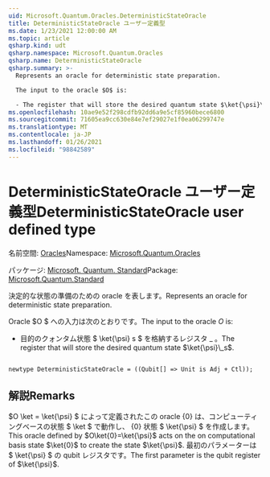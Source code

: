 ```yaml
---
uid: Microsoft.Quantum.Oracles.DeterministicStateOracle
title: DeterministicStateOracle ユーザー定義型
ms.date: 1/23/2021 12:00:00 AM
ms.topic: article
qsharp.kind: udt
qsharp.namespace: Microsoft.Quantum.Oracles
qsharp.name: DeterministicStateOracle
qsharp.summary: >-
  Represents an oracle for deterministic state preparation.

  The input to the oracle $O$ is:

  - The register that will store the desired quantum state $\ket{\psi}\_s$.
ms.openlocfilehash: 10ae9e52f298cdfb92dd6a9e5cf85960bece6800
ms.sourcegitcommit: 71605ea9cc630e84e7ef29027e1f0ea06299747e
ms.translationtype: MT
ms.contentlocale: ja-JP
ms.lasthandoff: 01/26/2021
ms.locfileid: "98842589"
---
```

# <a name="deterministicstateoracle-user-defined-type"></a><span data-ttu-id="0ed93-102">DeterministicStateOracle ユーザー定義型</span><span class="sxs-lookup"><span data-stu-id="0ed93-102">DeterministicStateOracle user defined type</span></span>

<span data-ttu-id="0ed93-103">名前空間: [Oracles](xref:Microsoft.Quantum.Oracles)</span><span class="sxs-lookup"><span data-stu-id="0ed93-103">Namespace: [Microsoft.Quantum.Oracles](xref:Microsoft.Quantum.Oracles)</span></span>

<span data-ttu-id="0ed93-104">パッケージ: [Microsoft. Quantum. Standard](https://nuget.org/packages/Microsoft.Quantum.Standard)</span><span class="sxs-lookup"><span data-stu-id="0ed93-104">Package: [Microsoft.Quantum.Standard](https://nuget.org/packages/Microsoft.Quantum.Standard)</span></span>


<span data-ttu-id="0ed93-105">決定的な状態の準備のための oracle を表します。</span><span class="sxs-lookup"><span data-stu-id="0ed93-105">Represents an oracle for deterministic state preparation.</span></span>

<span data-ttu-id="0ed93-106">Oracle $O $ への入力は次のとおりです。</span><span class="sxs-lookup"><span data-stu-id="0ed93-106">The input to the oracle $O$ is:</span></span>

- <span data-ttu-id="0ed93-107">目的のクォンタム状態 $ \ket{\psi} s $ を格納するレジスタ \_ 。</span><span class="sxs-lookup"><span data-stu-id="0ed93-107">The register that will store the desired quantum state $\ket{\psi}\_s$.</span></span>

```qsharp

newtype DeterministicStateOracle = ((Qubit[] => Unit is Adj + Ctl));
```



## <a name="remarks"></a><span data-ttu-id="0ed93-108">解説</span><span class="sxs-lookup"><span data-stu-id="0ed93-108">Remarks</span></span>

<span data-ttu-id="0ed93-109">$O \ket = \ket{\psi} $ によって定義されたこの oracle {0} は、コンピューティングベースの状態 $ \ket $ で動作し、 {0} 状態 $ \ket{\psi} $ を作成します。</span><span class="sxs-lookup"><span data-stu-id="0ed93-109">This oracle defined by $O\ket{0}=\ket{\psi}$ acts on the on computational basis state $\ket{0}$ to create the state $\ket{\psi}$.</span></span>
<span data-ttu-id="0ed93-110">最初のパラメーターは $ \ket{\psi} $ の qubit レジスタです。</span><span class="sxs-lookup"><span data-stu-id="0ed93-110">The first parameter is the qubit register of $\ket{\psi}$.</span></span>